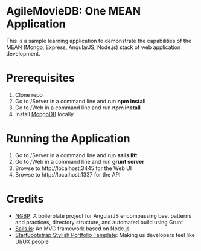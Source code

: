 AgileMovieDB: One MEAN Application
============

This is a sample learning application to demonstrate the capabilities of the MEAN (Mongo, Express, AngularJS, Node.js) stack of web application development.

# Prerequisites #
1. Clone repo
2. Go to /Server in a command line and run __npm install__
3. Go to /Web in a command line and run __npm install__
4. Install [MongoDB](http://www.mongodb.org/downloads) locally
 
# Running the Application #
1. Go to /Server in a command line and run __sails lift__
2. Go to /Web in a command line and run __grunt server__
3. Browse to http://localhost:3445 for the Web UI
4. Browse to http://localhost:1337 for the API

# Credits #
* [NGBP](https://github.com/ngbp/ngbp): A boilerplate project for AngularJS encompassing best patterns and practices, directory structure, and automated build using Grunt
* [Sails.js](http://www.sailsjs.org): An MVC framework based on Node.js
* [StartBootstrap Stylish Portfolio Template](http://startbootstrap.com/stylish-portfolio): Making us developers feel like UI/UX people
